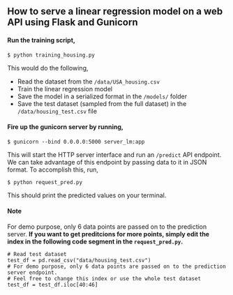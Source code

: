 ## How to serve a linear regression model on a web API using Flask and Gunicorn
#### Run the training script,

`$ python training_housing.py`

This would do the following,
* Read the dataset from the `/data/USA_housing.csv`
* Train the linear regression model
* Save the model in a serialized format in the `/models/` folder
* Save the test dataset (sampled from the full dataset) in the `/data/housing_test.csv` file

#### Fire up the gunicorn server by running,

`$ gunicorn --bind 0.0.0.0:5000 server_lm:app`

This will start the HTTP server interface and run an `/predict` API endpoint. We can take advantage of this endpoint by passing data to it in JSON format. To accomplish this, run,

`$ python request_pred.py`

This should print the predicted values on your terminal.

#### Note 
For demo purpose, only 6 data points are passed on to the prediction server. **If you want to get preditcions for more points, simply edit the index in the following code segment in the `request_pred.py`.**

```
# Read test dataset
test_df = pd.read_csv("data/housing_test.csv")
# For demo purpose, only 6 data points are passed on to the prediction server endpoint.
# Feel free to change this index or use the whole test dataset
test_df = test_df.iloc[40:46]
```
